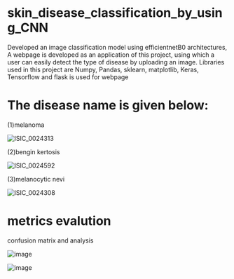 # skin_disease_classification_by_using_CNN
Developed an image classification model using efficientnetB0 architectures, 
A webpage is developed as an application of this project, using which a user can easily detect the 
type of disease by uploading an image. Libraries used in this project are Numpy, 
Pandas, sklearn, matplotlib, Keras, Tensorflow and flask is used for webpage
# The disease name is given below:
(1)melanoma

![ISIC_0024313](https://user-images.githubusercontent.com/93196397/200551143-9f60c5fd-75fc-4175-b2cc-b56a8e22234c.jpg)

(2)bengin kertosis

![ISIC_0024592](https://user-images.githubusercontent.com/93196397/200551199-f30ead02-0f36-4276-8aae-1a71f1b2cc9b.jpg)

(3)melanocytic nevi

![ISIC_0024308](https://user-images.githubusercontent.com/93196397/200551267-189e8593-9d47-4e24-95a2-751ea1998979.jpg)

# metrics evalution 
confusion matrix and analysis

![image](https://user-images.githubusercontent.com/93196397/200549998-d1b39371-ad00-4993-a72e-5ea60c783bb3.png)



![image](https://user-images.githubusercontent.com/93196397/200550531-dbaa26dc-875c-43e3-9a69-28dd8cb12745.png)

